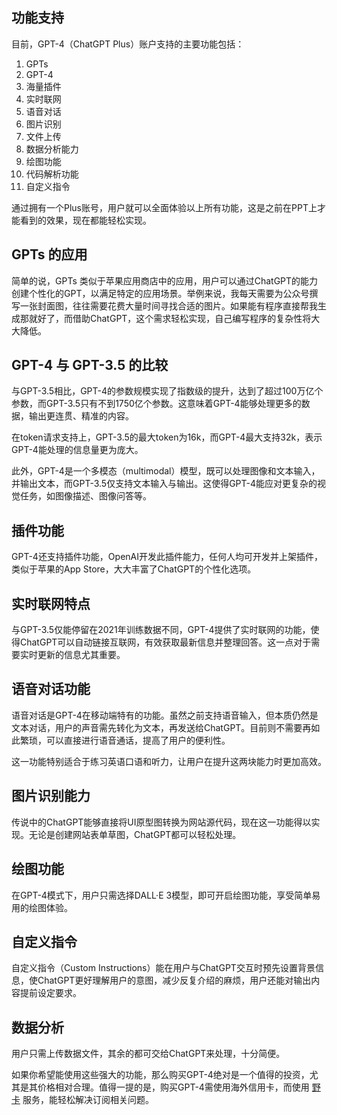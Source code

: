 ## 功能支持

目前，GPT-4（ChatGPT Plus）账户支持的主要功能包括：

1. GPTs
2. GPT-4
3. 海量插件
4. 实时联网
5. 语音对话
6. 图片识别
7. 文件上传
8. 数据分析能力
9. 绘图功能
10. 代码解析功能
11. 自定义指令

通过拥有一个Plus账号，用户就可以全面体验以上所有功能，这是之前在PPT上才能看到的效果，现在都能轻松实现。

## GPTs 的应用

简单的说，GPTs 类似于苹果应用商店中的应用，用户可以通过ChatGPT的能力创建个性化的GPT，以满足特定的应用场景。举例来说，我每天需要为公众号撰写一张封面图，往往需要花费大量时间寻找合适的图片。如果能有程序直接帮我生成那就好了，而借助ChatGPT，这个需求轻松实现，自己编写程序的复杂性将大大降低。

## GPT-4 与 GPT-3.5 的比较

与GPT-3.5相比，GPT-4的参数规模实现了指数级的提升，达到了超过100万亿个参数，而GPT-3.5只有不到1750亿个参数。这意味着GPT-4能够处理更多的数据，输出更连贯、精准的内容。

在token请求支持上，GPT-3.5的最大token为16k，而GPT-4最大支持32k，表示GPT-4能处理的信息量更为庞大。

此外，GPT-4是一个多模态（multimodal）模型，既可以处理图像和文本输入，并输出文本，而GPT-3.5仅支持文本输入与输出。这使得GPT-4能应对更复杂的视觉任务，如图像描述、图像问答等。

## 插件功能

GPT-4还支持插件功能，OpenAI开发此插件能力，任何人均可开发并上架插件，类似于苹果的App Store，大大丰富了ChatGPT的个性化选项。

## 实时联网特点

与GPT-3.5仅能停留在2021年训练数据不同，GPT-4提供了实时联网的功能，使得ChatGPT可以自动链接互联网，有效获取最新信息并整理回答。这一点对于需要实时更新的信息尤其重要。

## 语音对话功能

语音对话是GPT-4在移动端特有的功能。虽然之前支持语音输入，但本质仍然是文本对话，用户的声音需先转化为文本，再发送给ChatGPT。目前则不需要再如此繁琐，可以直接进行语音通话，提高了用户的便利性。

这一功能特别适合于练习英语口语和听力，让用户在提升这两块能力时更加高效。

## 图片识别能力

传说中的ChatGPT能够直接将UI原型图转换为网站源代码，现在这一功能得以实现。无论是创建网站表单草图，ChatGPT都可以轻松处理。

## 绘图功能

在GPT-4模式下，用户只需选择DALL·E 3模型，即可开启绘图功能，享受简单易用的绘图体验。

## 自定义指令

自定义指令（Custom Instructions）能在用户与ChatGPT交互时预先设置背景信息，使ChatGPT更好理解用户的意图，减少反复介绍的麻烦，用户还能对输出内容提前设定要求。

## 数据分析

用户只需上传数据文件，其余的都可交给ChatGPT来处理，十分简便。

如果你希望能使用这些强大的功能，那么购买GPT-4绝对是一个值得的投资，尤其是其价格相对合理。值得一提的是，购买GPT-4需使用海外信用卡，而使用 [野卡](https://bit.ly/bewildcard) 服务，能轻松解决订阅相关问题。